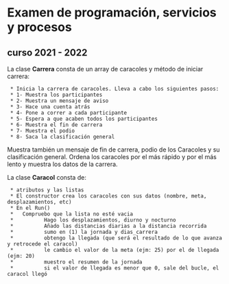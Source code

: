 # Examen de programación, servicios y procesos
## curso 2021 - 2022

La clase **Carrera** consta de un array de caracoles y método de iniciar carrera:

     * Inicia la carrera de caracoles. Lleva a cabo los siguientes pasos:
     * 1- Muestra los participantes
     * 2- Muestra un mensaje de aviso
     * 3- Hace una cuenta atrás
     * 4- Pone a correr a cada participante
     * 5- Espera a que acaben todos los participantes
     * 6- Muestra el fin de carrera
     * 7- Muestra el podio
     * 8- Saca la clasificación general

Muestra también un mensaje de fin de carrera, podio de los Caracoles y su clasificación general. 
Ordena los caracoles por el más rápido y por el más lento y muestra los datos de la carrera.  

La clase **Caracol** consta de:

     * atributos y las listas
     * El constructor crea los caracoles con sus datos (nombre, meta, desplazamientos, etc)
     * En el Run()
     *   Compruebo que la lista no esté vacia
     *          Hago los desplazamientos, diurno y nocturno
     *          Añado las distancias diarias a la distancia recorrida
     *          sumo en (1) la jornada y dias_carrera
     *          obtengo la llegada (que será el resultado de lo que avanza y retrocede el caracol)
     *          le cambio el valor de la meta (ejm: 25) por el de llegada (ejm: 20)
     *          muestro el resumen de la jornada
     *          si el valor de llegada es menor que 0, sale del bucle, el caracol llegó
 
